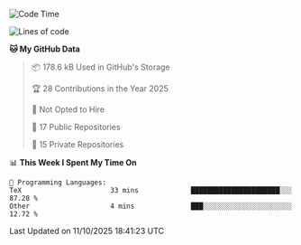 <!--START_SECTION:waka-->
![Code Time](http://img.shields.io/badge/Code%20Time-1%2C141%20hrs%2035%20mins-blue)

![Lines of code](https://img.shields.io/badge/From%20Hello%20World%20I%27ve%20Written-225.4%20thousand%20lines%20of%20code-blue)

**🐱 My GitHub Data** 

> 📦 178.6 kB Used in GitHub's Storage 
 > 
> 🏆 28 Contributions in the Year 2025
 > 
> 🚫 Not Opted to Hire
 > 
> 📜 17 Public Repositories 
 > 
> 🔑 15 Private Repositories 
 > 
📊 **This Week I Spent My Time On** 

```text
💬 Programming Languages: 
TeX                      33 mins             ██████████████████████░░░   87.28 % 
Other                    4 mins              ███░░░░░░░░░░░░░░░░░░░░░░   12.72 % 
```


 Last Updated on 11/10/2025 18:41:23 UTC
<!--END_SECTION:waka-->
